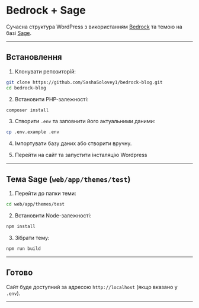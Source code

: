 
# Bedrock + Sage

Сучасна структура WordPress з використанням [Bedrock](https://roots.io/bedrock/) та темою на базі [Sage](https://roots.io/sage/).

---

## Встановлення

1. Клонувати репозиторій:

```bash
git clone https://github.com/SashaSolovey1/bedrock-blog.git
cd bedrock-blog
```

2. Встановити PHP-залежності:

```bash
composer install
```

3. Створити `.env` та заповнити його актуальними даними:

```bash
cp .env.example .env
```


4. Імпортувати базу даних або створити вручну.

5. Перейти на сайт та запустити інсталяцію Wordpress

---

## Тема Sage (`web/app/themes/test`)

1. Перейти до папки теми:

```bash
cd web/app/themes/test
```

2. Встановити Node-залежності:

```bash
npm install
```

3. Зібрати тему:

```bash
npm run build
```

---

## Готово

Сайт буде доступний за адресою `http://localhost` (якщо вказано у `.env`).

---

